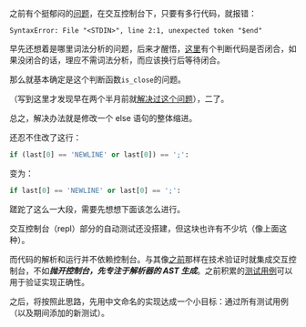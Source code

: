 之前有个挺郁闷的[问题](https://github.com/MulanRevive/mulan/issues/6)，在交互控制台下，只要有多行代码，就报错：
```
SyntaxError: File "<STDIN>", line 2:1, unexpected token "$end"
```
早先还想着是哪里词法分析的问题，后来才醒悟，[这里](https://github.com/MulanRevive/mulan/blob/7aff7abb405c68868a66d152f2a9d8ab6f74aeef/ulang/runtime/repl.py#L108)有个判断代码是否闭合，如果没闭合的话，理应不需词法分析，而应该换行后等待闭合。

那么就基本确定是这个判断函数`is_close`的问题。

（写到这里才发现早在两个半月前就[解决过这个问题](https://github.com/MulanRevive/mulan/issues/2)），二了。

总之，解决办法就是修改一个 else 语句的整体缩进。

还忍不住改了这行：
```python
if (last[0] == 'NEWLINE' or last[0]) == ';':
```
变为：
```python
if last[0] == 'NEWLINE' or last[0] == ';':
```
蹉跎了这么一大段，需要先想想下面该怎么进行。

交互控制台（repl）部分的自动测试还没搭建，但这块也许有不少坑（像上面这种）。

而代码的解析和运行并不依赖控制台。与其像[之前](https://zhuanlan.zhihu.com/p/117481247)那样在技术验证时就集成交互控制台，不如***抛开控制台，先专注于解析器的 AST 生成***。之前积累的[测试用例](https://zhuanlan.zhihu.com/p/114194675)可以用于验证实现正确性。

之后，将按照此思路，先用中文命名的实现达成一个小目标：通过所有测试用例（以及期间添加的新测试）。